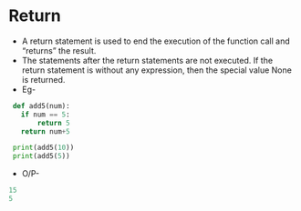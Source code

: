 # Return


+ A return statement is used to end the execution of the function call and “returns” the result.
+ The statements after the return statements are not executed. If the return statement is without any expression, then the special value None is returned. 
+ Eg- 
 ```.py
  def add5(num):
    if num == 5:
        return 5
    return num+5

  print(add5(10))
  print(add5(5))
 ```
 
 + O/P-
  ```.py
  15
  5

